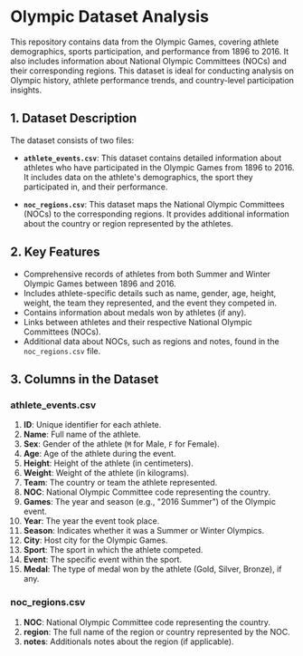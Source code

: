 # Olympic Dataset Analysis

This repository contains data from the Olympic Games, covering athlete demographics, sports participation, and performance from 1896 to 2016. It also includes information about National Olympic Committees (NOCs) and their corresponding regions. This dataset is ideal for conducting analysis on Olympic history, athlete performance trends, and country-level participation insights.

## 1. Dataset Description

The dataset consists of two files:

- **`athlete_events.csv`**: This dataset contains detailed information about athletes who have participated in the Olympic Games from 1896 to 2016. It includes data on the athlete's demographics, the sport they participated in, and their performance.
  
- **`noc_regions.csv`**: This dataset maps the National Olympic Committees (NOCs) to the corresponding regions. It provides additional information about the country or region represented by the athletes.

## 2. Key Features

- Comprehensive records of athletes from both Summer and Winter Olympic Games between 1896 and 2016.
- Includes athlete-specific details such as name, gender, age, height, weight, the team they represented, and the event they competed in.
- Contains information about medals won by athletes (if any).
- Links between athletes and their respective National Olympic Committees (NOCs).
- Additional data about NOCs, such as regions and notes, found in the `noc_regions.csv` file.

## 3. Columns in the Dataset

### **athlete_events.csv**

1. **ID**: Unique identifier for each athlete.
2. **Name**: Full name of the athlete.
3. **Sex**: Gender of the athlete (`M` for Male, `F` for Female).
4. **Age**: Age of the athlete during the event.
5. **Height**: Height of the athlete (in centimeters).
6. **Weight**: Weight of the athlete (in kilograms).
7. **Team**: The country or team the athlete represented.
8. **NOC**: National Olympic Committee code representing the country.
9. **Games**: The year and season (e.g., "2016 Summer") of the Olympic event.
10. **Year**: The year the event took place.
11. **Season**: Indicates whether it was a Summer or Winter Olympics.
12. **City**: Host city for the Olympic Games.
13. **Sport**: The sport in which the athlete competed.
14. **Event**: The specific event within the sport.
15. **Medal**: The type of medal won by the athlete (Gold, Silver, Bronze), if any.

### **noc_regions.csv**

1. **NOC**: National Olympic Committee code representing the country.
2. **region**: The full name of the region or country represented by the NOC.
3. **notes**: Additionals notes about the region (if applicable).
